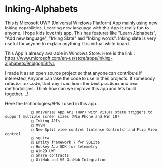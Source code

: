 # Inking-Alphabets
This is Microsoft UWP (Universal Windows Platform) App mainly using new Inking capabilities. Learning new language with this App is really fun to anyone. I hope kids love this app. This has features like "Learn Alphabets", "Add new language", "Inking Slate" and "Inking words". Inking slate is very useful for anyone to explain anything. It is virtual white board.

This App is already available in Windows Store. Here is the link : https://www.microsoft.com/en-us/store/apps/inking-alphabets/9nblggh5hfv4  

I made it as an open source project so that anyone can contribute if interested, Anyone can take the code to use in their projects. If somebody refactor my code, that way i can learn the best practices and new methodoligies. Think how can we improve this app and lets build together....!

Here the technologies/APIs I used in this app. 
			
				□ Universal App API (UWP) with visual state triggers to support multiple screen sizes (Win Phone and Win 10)
				□ Inking APIs 
				□ MVVM 
				□ New Split view control (intense Controls) and Flip View control
				□ SQLite 
				□ Entity framework 7 for SQLite 
				□ Hockey App SDK for telemetry
				□ Win2D.UWP
				□ Share contracts  
				□ GitHub and VS-GitHub Integration
